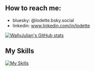 ## How to reach me:

-   bluesky: @lodette.bsky.social
-   linkedin: www.linkedin.com/in/lodette

[![WallyJulian's GitHub stats](https://github-readme-stats.vercel.app/api?username=wallyjulian)](https://github.com/anuraghazra/github-readme-stats)

## My Skills

[![My Skills](https://skillicons.dev/icons?i=java,r,python,postgres,perl,mysql,matlab,md,linux,linkedin,latex,js,html,github,git,fortran,cpp,anaconda,regex,vscode&perline=5&theme=light)](https://skillicons.dev)
